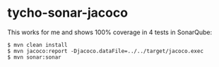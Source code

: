 # tycho-sonar-jacoco

This works for me and shows 100% coverage in 4 tests in SonarQube:

	$ mvn clean install
	$ mvn jacoco:report -Djacoco.dataFile=../../target/jacoco.exec
	$ mvn sonar:sonar